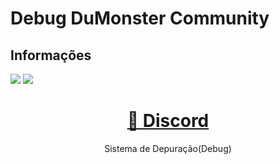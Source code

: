 # Debug DuMonster Community
## Informações
<img src="https://img.shields.io/static/v1?label=Developer&message=DuMonster&color=B8144D&style=for-the-badge&logo=ghost"/> <img src="https://img.shields.io/static/v1?label=FrameWork&message=Creative&color=0076B9&style=for-the-badge&logo=ghost"/>
<h1 align="center">
    <a href="https://discord.gg/4t6MDfTuDh">🔗 Discord</a>
</h1>
<p align="center">Sistema de Depuração(Debug)</p>
